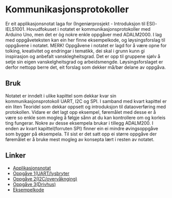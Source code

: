 # Kommunikasjonsprotokoller

Er eit applikasjonsnotat laga for (Ingeniørprosjekt - Introduksjon til ESI)-IELS1001. Hovudfokuset i notatet er kommunikasjonsprotokoller med Arduino Uno, men det er òg nokre enkle oppgåver med ADALM2000. I lag med oppgåveteksten kan ein her finne eksempelkode, og løysingsforslag til oppgåvene i notatet. MERK! Oppgåvene i notatet er lagd for å være opne for tolking, kreativitet og endringar i tematikk, dei skal i grunn kunn gi inspirasjon og anbefalt vansklegheitsgrad. Det er opp til gruppene sjølv å setje sin eigen vanskelgheitsgrad og arbeidsmengde. Løysingsforslaget er derfor nettopp berre det, eit forslag som dekker må/bør delane av oppgåva.

## Bruk

Notatet er inndelt i ulike kapittel som dekkar kvar sin kommunikasjonsprotokoll UART, I2C og SPI. I samband med kvart kapittel er ein liten Teoridel som dekkar oppsett og introduksjon til dataoverføring med protokollen. Vidare er det lagt opp eksempel, føremålet med desse er å være so enkle som mogleg å følgje sånn at du kan kontrollere om og korleis ting fungerar. Nokre av desse eksempela brukar i tillegg ADALM200. I enden av kvart kapittel(forruten SPI) finner ein ei mindre øvingsoppgåve som bygger på eksempela.
Til sist er det satt opp ei større oppgåve der føremålet er å bruke mest mogleg av konsepta lært i resten av notatet.  

## Linker
* [Applikasjonsnotat](https://github.com/Jawny-E/IELS10012023/blob/main/Kommunikasjonsprotokoller/Kommunikasjonsprotokoller(bm).pdf)
* [Oppgåve 1(UART/lysbryter](https://github.com/Jawny-E/IELS10012023/blob/main/Kommunikasjonsprotokoller/UARToppgave.ino)
* [Oppgåve 2(I2C/overvåknging)](https://github.com/Jawny-E/IELS10012023/blob/main/Kommunikasjonsprotokoller/I2Coppgave.ino)
* [Oppgåve 3(Drivhus)](https://github.com/Jawny-E/IELS10012023/blob/main/Kommunikasjonsprotokoller/ArnesDrivhus.ino)
* [Eksempelkode](https://github.com/Jawny-E/IELS10012023/tree/main/Kommunikasjonsprotokoller/Eksempel)


